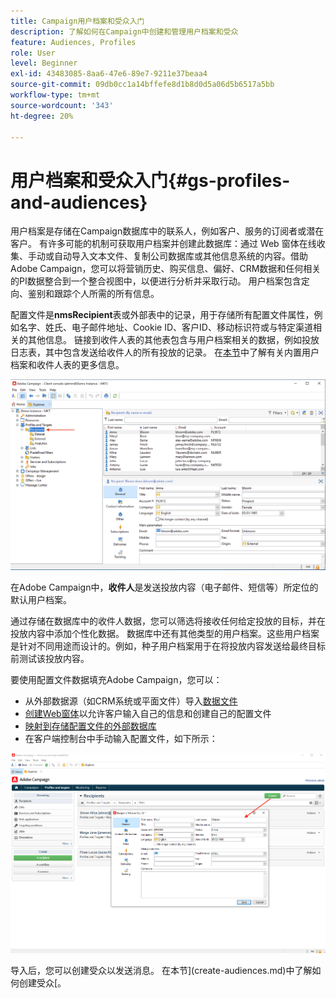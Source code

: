 ```yaml
---
title: Campaign用户档案和受众入门
description: 了解如何在Campaign中创建和管理用户档案和受众
feature: Audiences, Profiles
role: User
level: Beginner
exl-id: 43483085-8aa6-47e6-89e7-9211e37beaa4
source-git-commit: 09db0cc1a14bffefe8d1b8d0d5a06d5b6517a5bb
workflow-type: tm+mt
source-wordcount: '343'
ht-degree: 20%

---
```


# 用户档案和受众入门{#gs-profiles-and-audiences}

用户档案是存储在Campaign数据库中的联系人，例如客户、服务的订阅者或潜在客户。 有许多可能的机制可获取用户档案并创建此数据库：通过 Web 窗体在线收集、手动或自动导入文本文件、复制公司数据库或其他信息系统的内容。借助Adobe Campaign，您可以将营销历史、购买信息、偏好、CRM数据和任何相关的PI数据整合到一个整合视图中，以便进行分析并采取行动。 用户档案包含定向、鉴别和跟踪个人所需的所有信息。



配置文件是&#x200B;**nmsRecipient**&#x200B;表或外部表中的记录，用于存储所有配置文件属性，例如名字、姓氏、电子邮件地址、Cookie ID、客户ID、移动标识符或与特定渠道相关的其他信息。 链接到收件人表的其他表包含与用户档案相关的数据，例如投放日志表，其中包含发送给收件人的所有投放的记录。 在[本节](../dev/datamodel.md#ootb-profiles)中了解有关内置用户档案和收件人表的更多信息。

![](assets/recipients-in-explorer.png)

在Adobe Campaign中，**收件人**&#x200B;是发送投放内容（电子邮件、短信等）所定位的默认用户档案。

通过存储在数据库中的收件人数据，您可以筛选将接收任何给定投放的目标，并在投放内容中添加个性化数据。 数据库中还有其他类型的用户档案。这些用户档案是针对不同用途而设计的。例如，种子用户档案用于在将投放内容发送给最终目标前测试该投放内容。

要使用配置文件数据填充Adobe Campaign，您可以：

* 从外部数据源（如CRM系统或平面文件）导入[数据文件](../start/import.md)
* [创建Web窗体](../dev/webapps.md)以允许客户输入自己的信息和创建自己的配置文件
* [映射到存储配置文件的外部数据库](../connect/fda.md)
* 在客户端控制台中手动输入配置文件，如下所示：

![](assets/create-profile.png)

<!--You can also select your message audience in an external file: recipients are stored not in the database, but in files. These are known as “external” deliveries. These contacts can be imported or not in Adobe Campaign. [Learn more](external-profiles.md).-->

导入后，您可以创建受众以发送消息。 在本节](create-audiences.md)中了解如何创建受众[。